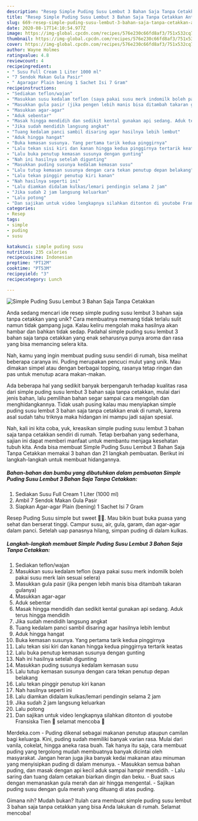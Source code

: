 ```yaml
---
description: "Resep Simple Puding Susu Lembut 3 Bahan Saja Tanpa Cetakkan Anti Gagal"
title: "Resep Simple Puding Susu Lembut 3 Bahan Saja Tanpa Cetakkan Anti Gagal"
slug: 669-resep-simple-puding-susu-lembut-3-bahan-saja-tanpa-cetakkan-anti-gagal
date: 2020-08-17T14:10:54.977Z
image: https://img-global.cpcdn.com/recipes/576e230c66fd8af3/751x532cq70/simple-puding-susu-lembut-3-bahan-saja-tanpa-cetakkan-foto-resep-utama.jpg
thumbnail: https://img-global.cpcdn.com/recipes/576e230c66fd8af3/751x532cq70/simple-puding-susu-lembut-3-bahan-saja-tanpa-cetakkan-foto-resep-utama.jpg
cover: https://img-global.cpcdn.com/recipes/576e230c66fd8af3/751x532cq70/simple-puding-susu-lembut-3-bahan-saja-tanpa-cetakkan-foto-resep-utama.jpg
author: Wayne Holmes
ratingvalue: 4.8
reviewcount: 4
recipeingredient:
- " Susu Full Cream 1 Liter 1000 ml"
- "7 Sendok Makan Gula Pasir"
- " Agaragar Plain bening 1 Sachet Isi 7 Gram"
recipeinstructions:
- "Sediakan teflon/wajan"
- "Masukkan susu kedalam teflon (saya pakai susu merk indomilk boleh pakai susu merk lain sesuai selera)"
- "Masukkan gula pasir (jika pengen lebih manis bisa ditambah takaran gulanya)"
- "Masukkan agar-agar"
- "Aduk sebentar"
- "Masak hingga mendidih dan sedikit kental gunakan api sedang. Aduk terus hingga mendidih"
- "Jika sudah mendidih langsung angkat"
- "Tuang kedalam panci sambil disaring agar hasilnya lebih lembut"
- "Aduk hingga hangat"
- "Buka kemasan susunya. Yang pertama tarik kedua pinggirnya"
- "Lalu tekan sisi kiri dan kanan hingga kedua pinggirnya tertarik keatas"
- "Lalu buka penutup kemasan susunya dengan gunting"
- "Nah ini hasilnya setelah digunting"
- "Masukkan puding susunya kedalam kemasan susu"
- "Lalu tutup kemasan susunya dengan cara tekan penutup depan belakang"
- "Lalu tekan pinggir penutup kiri kanan"
- "Nah hasilnya seperti ini"
- "Lalu diamkan didalam kulkas/lemari pendingin selama 2 jam"
- "Jika sudah 2 jam langsung keluarkan"
- "Lalu potong"
- "Dan sajikan untuk video lengkapnya silahkan ditonton di youtobe Fransiska Tien 🤗 selamat mencoba 🤗"
categories:
- Resep
tags:
- simple
- puding
- susu

katakunci: simple puding susu 
nutrition: 235 calories
recipecuisine: Indonesian
preptime: "PT12M"
cooktime: "PT53M"
recipeyield: "3"
recipecategory: Lunch

---
```



![Simple Puding Susu Lembut 3 Bahan Saja Tanpa Cetakkan](https://img-global.cpcdn.com/recipes/576e230c66fd8af3/751x532cq70/simple-puding-susu-lembut-3-bahan-saja-tanpa-cetakkan-foto-resep-utama.jpg)

Anda sedang mencari ide resep simple puding susu lembut 3 bahan saja tanpa cetakkan yang unik? Cara membuatnya memang tidak terlalu sulit namun tidak gampang juga. Kalau keliru mengolah maka hasilnya akan hambar dan bahkan tidak sedap. Padahal simple puding susu lembut 3 bahan saja tanpa cetakkan yang enak seharusnya punya aroma dan rasa yang bisa memancing selera kita.

Nah, kamu yang ingin membuat puding susu sendiri di rumah, bisa melihat beberapa caranya ini. Puding merupakan pencuci mulut yang unik. Mau dimakan simpel atau dengan berbagai topping, rasanya tetap ringan dan pas untuk menutup acara makan-makan.

Ada beberapa hal yang sedikit banyak berpengaruh terhadap kualitas rasa dari simple puding susu lembut 3 bahan saja tanpa cetakkan, mulai dari jenis bahan, lalu pemilihan bahan segar sampai cara mengolah dan menghidangkannya. Tidak usah pusing kalau mau menyiapkan simple puding susu lembut 3 bahan saja tanpa cetakkan enak di rumah, karena asal sudah tahu triknya maka hidangan ini mampu jadi sajian spesial.


Nah, kali ini kita coba, yuk, kreasikan simple puding susu lembut 3 bahan saja tanpa cetakkan sendiri di rumah. Tetap berbahan yang sederhana, sajian ini dapat memberi manfaat untuk membantu menjaga kesehatan tubuh kita. Anda bisa membuat Simple Puding Susu Lembut 3 Bahan Saja Tanpa Cetakkan memakai 3 bahan dan 21 langkah pembuatan. Berikut ini langkah-langkah untuk membuat hidangannya.

<!--inarticleads1-->

##### Bahan-bahan dan bumbu yang dibutuhkan dalam pembuatan Simple Puding Susu Lembut 3 Bahan Saja Tanpa Cetakkan:

1. Sediakan  Susu Full Cream 1 Liter (1000 ml)
1. Ambil 7 Sendok Makan Gula Pasir
1. Siapkan  Agar-agar Plain (bening) 1 Sachet Isi 7 Gram


Resep Puding Susu simple but sweet 💞🍮. Mau bikin buat buka puasa yang sehat dan berserat tinggi. Campur susu, air, gula, garam, dan agar-agar dalam panci. Setelah uap panasnya hilang, simpan puding di dalam kulkas. 

<!--inarticleads2-->

##### Langkah-langkah membuat Simple Puding Susu Lembut 3 Bahan Saja Tanpa Cetakkan:

1. Sediakan teflon/wajan
1. Masukkan susu kedalam teflon (saya pakai susu merk indomilk boleh pakai susu merk lain sesuai selera)
1. Masukkan gula pasir (jika pengen lebih manis bisa ditambah takaran gulanya)
1. Masukkan agar-agar
1. Aduk sebentar
1. Masak hingga mendidih dan sedikit kental gunakan api sedang. Aduk terus hingga mendidih
1. Jika sudah mendidih langsung angkat
1. Tuang kedalam panci sambil disaring agar hasilnya lebih lembut
1. Aduk hingga hangat
1. Buka kemasan susunya. Yang pertama tarik kedua pinggirnya
1. Lalu tekan sisi kiri dan kanan hingga kedua pinggirnya tertarik keatas
1. Lalu buka penutup kemasan susunya dengan gunting
1. Nah ini hasilnya setelah digunting
1. Masukkan puding susunya kedalam kemasan susu
1. Lalu tutup kemasan susunya dengan cara tekan penutup depan belakang
1. Lalu tekan pinggir penutup kiri kanan
1. Nah hasilnya seperti ini
1. Lalu diamkan didalam kulkas/lemari pendingin selama 2 jam
1. Jika sudah 2 jam langsung keluarkan
1. Lalu potong
1. Dan sajikan untuk video lengkapnya silahkan ditonton di youtobe Fransiska Tien 🤗 selamat mencoba 🤗


Merdeka.com - Puding dikenal sebagai makanan penutup ataupun camilan bagi keluarga. Kini, puding sudah memiliki banyak varian rasa. Mulai dari vanila, cokelat, hingga aneka rasa buah. Tak hanya itu saja, cara membuat puding yang tergolong mudah membuatnya banyak dicintai oleh masyarakat. Jangan heran juga jika banyak kedai makanan atau minuman yang menyisipkan puding di dalam menunya. - Masukkan semua bahan puding, dan masak dengan api kecil aduk sampai hampir mendidih. - Lalu saring dan tuang dalam cetakan biarkan dingin dan beku. - Buat saus dengan memanaskan gula merah dan air hingga mengental. - Sajikan puding susu dengan gula merah yang dituang di atas puding. 

Gimana nih? Mudah bukan? Itulah cara membuat simple puding susu lembut 3 bahan saja tanpa cetakkan yang bisa Anda lakukan di rumah. Selamat mencoba!
